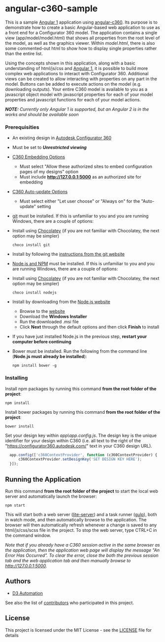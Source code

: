 # angular-c360-sample

This is a sample [Angular 1](https://angularjs.org/) application using [angular-c360](https://github.com/D3Automation/angular-c360).  Its purpose is to demonstrate how to create a basic Angular-based web application to use as a front end for a Configurator 360 model.  The application contains a single view (app/model/model.html) that shows all properties from the root level of the model, as well as the graphics viewer.  Within _model.html_, there is also some commented-out html to show how to display single properties rather than the entire list.

Using the concepts shown in this application, along with a basic understanding of html/js/css and [Angular 1](https://angularjs.org/), it is possible to build more complex web applications to interact with Configurator 360.  Additional views can be created to allow interacting with properties on any part in the model.  Buttons can be added to execute actions on the model (e.g. downloading outputs).  Your entire C360 model is available to you as a javascript object model with javascript properties for each of your model properties and javascript functions for each of your model actions.

_**NOTE:** Currently only Angular 1 is supported, but an Angular 2 is in the works and should be available soon_

### Prerequisities

* An existing design in [Autodesk Configurator 360](https://configurator360.autodesk.com/Design)
 * Must be set to **_Unrestricted viewing_**
 * [C360 Embedding Options](https://configurator360.autodesk.com/Dashboard/Options/Embedding)
   * Must select "Allow these authorized sites to embed configuration pages of my designs" option
    * Must include **http://127.0.0.1:5000** as an authorized site for embedding
 * [C360 Auto-update Options](https://configurator360.autodesk.com/Dashboard/Options/AutoUpdateSetup)
   * Must select either "Let user choose" or "Always on" for the "Auto-update" setting
* [git](https://git-scm.com) must be installed.  If this is unfamiliar to you and you are running Windows, there are a couple of options:
 * Install using [Chocolatey](https://chocolatey.org/) (if you are not familiar with Chocolatey, the next option may be simpler)
   ```
   choco install git
   ```
   
 * Install by following the [instructions from the git website](https://git-scm.com/book/en/v2/Getting-Started-Installing-Git#Installing-on-Windows)
* [Node.js and NPM](https://nodejs.org) must be installed.  If this is unfamiliar to you and you are running Windows, there are a couple of options:
 * Install using [Chocolatey](https://chocolatey.org/) (if you are not familiar with Chocolatey, the next option may be simpler)
   ```
   choco install nodejs
   ```
   
 * Install by downloading from the [Node.js website](https://nodejs.org/en/download/)
   * Browse to the [website](https://nodejs.org/en/download/) 
    * Download the **Windows Installer**
     * Run the downloaded .msi file
     * Click **Next** through the default options and then click **Finish** to install

* If you have just installed Node.js in the previous step, **restart your computer before continuing**
* Bower must be installed.  Run the following from the command line (**Node.js must already be installed**):

  ```
  npm install bower -g
  ```
   
### Installing

Install npm packages by running this command **from the root folder of the project**:
  ```
  npm install
  ```

Install bower packages by running this command **from the root folder of the project**:
  ```
  bower install
  ```

Set your design key within _app\app.config.js_.  The design key is the unique identifier for your design within C360 (i.e. all text to the right of the "https://configurator360.autodesk.com/" text in your C360 design URL).
  ```javascript
    app.config(['c360ContextProvider', function (c360ContextProvider) {
        c360ContextProvider.setDesignKey('SET DESIGN KEY HERE');
    }]);
  ```

## Running the Application
Run this command **from the root folder of the project** to start the local web server and automatically launch the browser:

  ```
  npm start
  ```
This will start both a web server ([lite-server](https://github.com/johnpapa/lite-server)) and a task runner ([gulp](http://gulpjs.com/)), both in watch mode, and then automatically browse to the application.  The browser will then automatically refresh whenever a change is saved to any html/js/css/scss file in the project.  To stop the web server, type CTRL+C in the command window.

*Note that if you already have a C360 session active in the same browser as the application, then the application web page will display the message "An Error Has Occurred". To clear the error, close the both the previous session tab and the web application tab and then manually browse to http://127.0.0.1:5000.*

## Authors

* [D3 Automation](http://d3tech.net/solutions/automation/)

See also the list of [contributors](https://github.com/D3Automation/angular-c360-sample/contributors) who participated in this project.

## License

This project is licensed under the MIT License - see the [LICENSE](LICENSE) file for details

